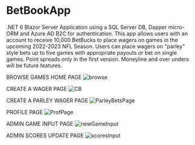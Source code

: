 # BetBookApp
.NET 6 Blazor Server Application using a SQL Server DB, Dapper micro-ORM and Azure AD B2C for authentication. This app allows users with an account to receive 10,000 BetBucks to place wagers on games in the upcoming 2022-2023 NFL Season. Users can place wagers on "parley" style bets up to five games with appropriate payouts or bet on single games. Point spreads only in the first version. Moneyline and over unders will be future features.

BROWSE GAMES HOME PAGE
![browse](https://user-images.githubusercontent.com/95720340/177406152-4628f61d-4bae-419a-b1af-6c7a2d68f9e1.png)

CREATE A WAGER PAGE
![CB](https://user-images.githubusercontent.com/95720340/176520483-04ade180-ae7a-41b3-bb6a-58f7c5a8f703.png)

CREATE A PARLEY WAGER PAGE
![ParleyBetsPage](https://user-images.githubusercontent.com/95720340/178371453-21c99841-b47a-4899-96df-1212e43c68a2.png)

PROFILE PAGE
![ProfPage](https://user-images.githubusercontent.com/95720340/176788955-71e6981d-3514-42c4-be03-f55d735e1f69.png)

ADMIN GAME INPUT PAGE
![newGameInput](https://user-images.githubusercontent.com/95720340/177120612-1a877502-eaa1-4b3f-aaf8-d2db32652b4a.png)

ADMIN SCORES UPDATE PAGE
![scoresInput](https://user-images.githubusercontent.com/95720340/177409450-efcf9eef-481f-42ab-86b9-eefd4382a4dc.png)




